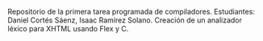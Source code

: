 Repositorio de la primera tarea programada de compiladores.
Estudiantes: Daniel Cortés Sáenz, Isaac Ramírez Solano.
Creación de un analizador léxico para XHTML usando Flex y C.
